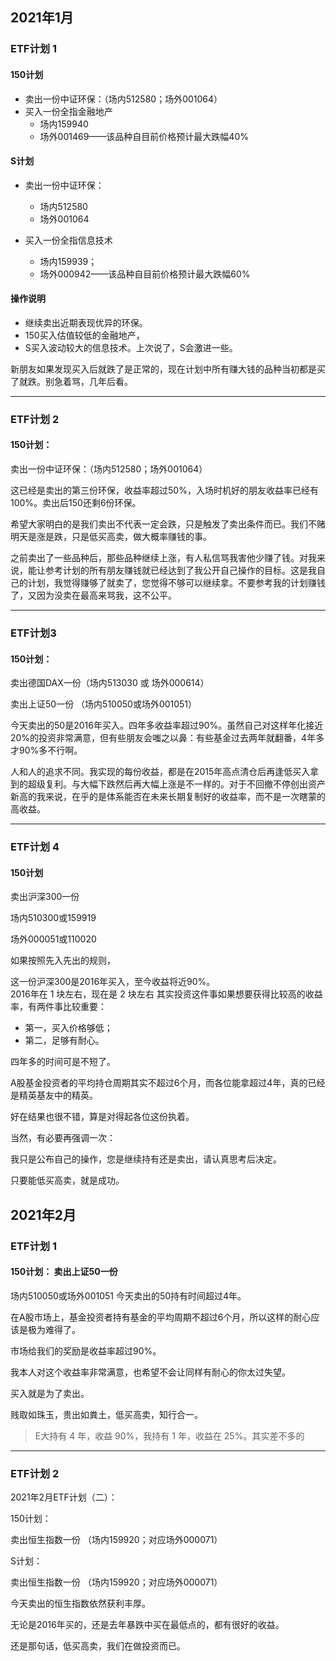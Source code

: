 ## 2021年1月

### ETF计划 1

#### 150计划

- 卖出一份中证环保：（场内512580；场外001064）
- 买入一份全指金融地产
  - 场内159940
  - 场外001469——该品种自目前价格预计最大跌幅40%

#### S计划

- 卖出一份中证环保：
  - 场内512580
  - 场外001064

- 买入一份全指信息技术
  - 场内159939；
  - 场外000942——该品种自目前价格预计最大跌幅60%

#### 操作说明

- 继续卖出近期表现优异的环保。
- 150买入估值较低的金融地产，
- S买入波动较大的信息技术。上次说了，S会激进一些。

新朋友如果发现买入后就跌了是正常的，现在计划中所有赚大钱的品种当初都是买了就跌。别急着骂，几年后看。

---



### ETF计划 2

#### 150计划：

卖出一份中证环保：（场内512580；场外001064）

这已经是卖出的第三份环保，收益率超过50%，入场时机好的朋友收益率已经有100%。卖出后150还剩6份环保。

希望大家明白的是我们卖出不代表一定会跌，只是触发了卖出条件而已。我们不赌明天是涨是跌，只是低买高卖，做大概率赚钱的事。

之前卖出了一些品种后，那些品种继续上涨，有人私信骂我害他少赚了钱。对我来说，能让参考计划的所有朋友赚钱就已经达到了我公开自己操作的目标。这是我自己的计划，我觉得赚够了就卖了，您觉得不够可以继续拿。不要参考我的计划赚钱了，又因为没卖在最高来骂我，这不公平。

---



### ETF计划3

#### 150计划：

卖出德国DAX一份（场内513030 或 场外000614）

卖出上证50一份 （场内510050或场外001051）

今天卖出的50是2016年买入。四年多收益率超过90%。虽然自己对这样年化接近20%的投资非常满意，但有些朋友会嗤之以鼻：有些基金过去两年就翻番，4年多才90%多不行啊。

人和人的追求不同。我实现的每份收益，都是在2015年高点清仓后再逢低买入拿到的超级复利。与大幅下跌然后再大幅上涨是不一样的。对于不回撤不停创出资产新高的我来说，在乎的是体系能否在未来长期复制好的收益率，而不是一次瞎蒙的高收益。

---



### ETF计划 4

#### 150计划

卖出沪深300一份

场内510300或159919

场外000051或110020

如果按照先入先出的规则，

这一份沪深300是2016年买入，至今收益将近90%。                
2016年在 1 块左右，现在是 2 块左右
其实投资这件事如果想要获得比较高的收益率，有两件事比较重要：

- 第一，买入价格够低；
- 第二，足够有耐心。

四年多的时间可是不短了。

A股基金投资者的平均持仓周期其实不超过6个月，而各位能拿超过4年，真的已经是精英基友中的精英。

好在结果也很不错，算是对得起各位这份执着。

当然，有必要再强调一次：

我只是公布自己的操作，您是继续持有还是卖出，请认真思考后决定。

只要能低买高卖，就是成功。



## 2021年2月



### ETF计划 1 

#### 150计划： 卖出上证50一份 

场内510050或场外001051
今天卖出的50持有时间超过4年。

在A股市场上，基金投资者持有基金的平均周期不超过6个月，所以这样的耐心应该是极为难得了。

市场给我们的奖励是收益率超过90%。 

我本人对这个收益率非常满意，也希望不会让同样有耐心的你太过失望。 

买入就是为了卖出。

贱取如珠玉，贵出如粪土，低买高卖，知行合一。



> E大持有 4 年，收益 90%，我持有 1 年，收益在 25%。其实差不多的



---

### ETF计划 2

2021年2月ETF计划（二）： 

150计划： 

卖出恒生指数一份 （场内159920；对应场外000071） 



S计划： 

卖出恒生指数一份 （场内159920；对应场外000071）



 今天卖出的恒生指数依然获利丰厚。



无论是2016年买的，还是去年暴跌中买在最低点的，都有很好的收益。

还是那句话，低买高卖，我们在做投资而已。